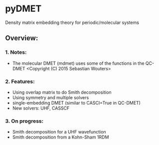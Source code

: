 # pyDMET
Density matrix embedding theory for periodic/molecular systems

## Overview:
### 1. Notes: 
- The molecular DMET (mdmet) uses some of the functions in the QC-DMET <Copyright (C) 2015 Sebastian Wouters>
### 2. Features:
- Using overlap matrix to do Smith decomposition
- Using symmetry and multiple solvers
- single-embedding DMET (similar to CASCI=True in QC-DMET)
- New solvers: UHF, CASSCF

### 3. On progress:
- Smith decomposition for a UHF wavefunction
- Smith decomposition from a Kohn-Sham 1RDM
